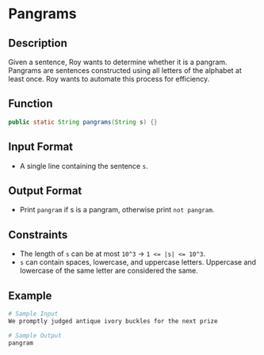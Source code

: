 # Pangrams

## Description

Given a sentence, Roy wants to determine whether it is a pangram. Pangrams are sentences constructed using all letters of the alphabet at least once. Roy wants to automate this process for efficiency.

## Function

```java
public static String pangrams(String s) {}
```

## Input Format

- A single line containing the sentence `s`.

## Output Format

- Print `pangram` if s is a pangram, otherwise print `not pangram`.

## Constraints

- The length of `s` can be at most `10^3` &rarr; `1 <= |s| <= 10^3`.
- `s` can contain spaces, lowercase, and uppercase letters. Uppercase and lowercase of the same letter are considered the same.

## Example

```bash
# Sample Input
We promptly judged antique ivory buckles for the next prize

# Sample Output
pangram
```
